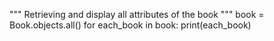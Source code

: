 """ Retrieving and display all attributes of the book """
book = Book.objects.all()
for each_book in book:
  print(each_book)
